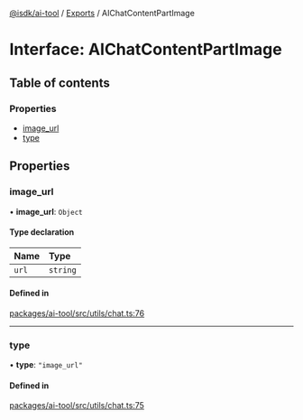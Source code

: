 [@isdk/ai-tool](../README.md) / [Exports](../modules.md) / AIChatContentPartImage

# Interface: AIChatContentPartImage

## Table of contents

### Properties

- [image\_url](AIChatContentPartImage.md#image_url)
- [type](AIChatContentPartImage.md#type)

## Properties

### image\_url

• **image\_url**: `Object`

#### Type declaration

| Name | Type |
| :------ | :------ |
| `url` | `string` |

#### Defined in

[packages/ai-tool/src/utils/chat.ts:76](https://github.com/isdk/ai-tool.js/blob/8de1e0420acc6b174e70aae08e16e1ba780f842c/src/utils/chat.ts#L76)

___

### type

• **type**: ``"image_url"``

#### Defined in

[packages/ai-tool/src/utils/chat.ts:75](https://github.com/isdk/ai-tool.js/blob/8de1e0420acc6b174e70aae08e16e1ba780f842c/src/utils/chat.ts#L75)
